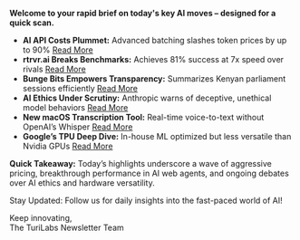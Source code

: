 <p><strong>Welcome to your rapid brief on today's key AI moves – designed for a quick scan.</strong></p>
<ul>
<li><strong>AI API Costs Plummet:</strong> Advanced batching slashes token prices by up to 90% <a href="https://tinyml.substack.com/p/the-unsustainable-economics-of-llm">Read More</a>  </li>
<li><strong>rtrvr.ai Breaks Benchmarks:</strong> Achieves 81% success at 7x speed over rivals <a href="https://www.rtrvr.ai/blog/web-bench-results">Read More</a>  </li>
<li><strong>Bunge Bits Empowers Transparency:</strong> Summarizes Kenyan parliament sessions efficiently <a href="https://github.com/c12i/bunge-bits">Read More</a>  </li>
<li><strong>AI Ethics Under Scrutiny:</strong> Anthropic warns of deceptive, unethical model behaviors <a href="https://www.axios.com/2025/06/20/ai-models-deceive-steal-blackmail-anthropic">Read More</a>  </li>
<li><strong>New macOS Transcription Tool:</strong> Real-time voice-to-text without OpenAI’s Whisper <a href="https://www.youtube.com/watch?v=Oh63_cgyVQ4">Read More</a>  </li>
<li><strong>Google’s TPU Deep Dive:</strong> In-house ML optimized but less versatile than Nvidia GPUs <a href="https://henryhmko.github.io/posts/tpu/tpu.html">Read More</a></li>
</ul>
<p><strong>Quick Takeaway:</strong> Today’s highlights underscore a wave of aggressive pricing, breakthrough performance in AI web agents, and ongoing debates over AI ethics and hardware versatility.</p>
<p>Stay Updated: Follow us for daily insights into the fast-paced world of AI!  </p>
<p>Keep innovating,<br />
The TuriLabs Newsletter Team</p>